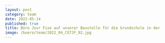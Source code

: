 ```yaml
---
layout: post
category: team
date: 2022-05-14
published: true
title: Büro Jour Fixe auf unserer Baustelle für die Grundschule in der Corinthstraße in Berlin-Friedrichshain im Mai 2022.
image: /buero/team/2022_04_CO7JF_02.jpg
---
```

